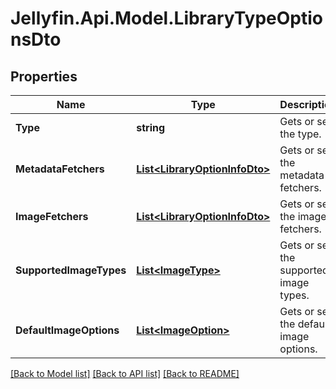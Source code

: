 
# Jellyfin.Api.Model.LibraryTypeOptionsDto

## Properties

Name | Type | Description | Notes
------------ | ------------- | ------------- | -------------
**Type** | **string** | Gets or sets the type. | [optional] 
**MetadataFetchers** | [**List&lt;LibraryOptionInfoDto&gt;**](LibraryOptionInfoDto.md) | Gets or sets the metadata fetchers. | [optional] 
**ImageFetchers** | [**List&lt;LibraryOptionInfoDto&gt;**](LibraryOptionInfoDto.md) | Gets or sets the image fetchers. | [optional] 
**SupportedImageTypes** | [**List&lt;ImageType&gt;**](ImageType.md) | Gets or sets the supported image types. | [optional] 
**DefaultImageOptions** | [**List&lt;ImageOption&gt;**](ImageOption.md) | Gets or sets the default image options. | [optional] 

[[Back to Model list]](../README.md#documentation-for-models)
[[Back to API list]](../README.md#documentation-for-api-endpoints)
[[Back to README]](../README.md)

